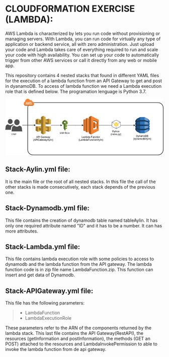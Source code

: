 # CLOUDFORMATION EXERCISE (LAMBDA):

AWS Lambda is characterized by lets you run code without provisioning or managing servers. With Lambda, you can run code for virtually any type of application or backend service, all with zero administration. Just upload your code and Lambda takes care of everything required to run and scale your code with high availability. You can set up your code to automatically trigger from other AWS services or call it directly from any web or mobile app.

This repository contains 4 nested stacks that found in different YAML files for the execution of a lambda function from an API Gateway to get and post in dyanamoDB. To access of lambda function we need a Lambda execution role that is defined below. The programation lenguage is Python 3.7.

![](Images/Lambda.png)

## Stack-Aylin.yml file:
It is the main file or the root of all nested stacks. In this file the call of the other stacks is made consecutively,
each stack depends of the previous one.

## Stack-Dynamodb.yml file:
This file contains the creation of dynamodb table named tableAylin. It has only one required attribute named "ID" and it has to be a number. It can has more attributes.

## Stack-Lambda.yml file:
This file contains lambda execution role with some policies to access to dynamodb and the lambda function from the API gateway. The lambda function code is in zip file name LambdaFunction.zip. This function can insert and get data of Dynamodb.

## Stack-APIGateway.yml file:
This file has the following parameters:
> - LambdaFunction
> - LambdaExecutionRole

These parameters refer to the ARN of the components returned by the lambda stack. 
This last file contains the API Gateway(RestAPI), the resources (getInformation and postInformation), the methods (GET an POST) attached to the resources and LambdaInvokePermission to able to invoke the lambda function from de api gateway.